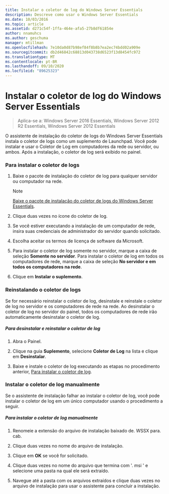 ```yaml
---
title: Instalar o coletor de log do Windows Server Essentials
description: Descreve como usar o Windows Server Essentials
ms.date: 10/03/2016
ms.topic: article
ms.assetid: d271c54f-1ffa-464e-afa5-27b8df61854e
author: nnamuhcs
ms.author: geschuma
manager: mtillman
ms.openlocfilehash: 7e10da0d87b98ef84f8b8b7ea2ec74bdd02a909e
ms.sourcegitcommit: db2d46842c68813d043738d6523f13d8454fc972
ms.translationtype: MT
ms.contentlocale: pt-BR
ms.lasthandoff: 09/10/2020
ms.locfileid: "89625323"
---
```

# <a name="install-the-windows-server-essentials-log-collector"></a>Instalar o coletor de log do Windows Server Essentials

>Aplica-se a: Windows Server 2016 Essentials, Windows Server 2012 R2 Essentials, Windows Server 2012 Essentials

O assistente de instalação do coletor de logs do Windows Server Essentials instala o coletor de logs como um suplemento de Launchpad. Você pode instalar e usar o Coletor de Log em computadores da rede ou servidor, ou ambos. Após a instalação, o coletor de log será exibido no painel.

###  <a name="to-install-the-log-collector"></a><a name="BKMK_ToInstall"></a> Para instalar o coletor de logs

1.  Baixe o pacote de instalação do coletor de log para qualquer servidor ou computador na rede.

    > [!NOTE]
    > [Baixe o pacote de instalação do coletor de logs do Windows Server Essentials](https://www.microsoft.com/download/details.aspx?id=34821).

2.  Clique duas vezes no ícone do coletor de log.

3.  Se você estiver executando a instalação de um computador de rede, insira suas credenciais de administrador do servidor quando solicitado.

4.  Escolha aceitar os termos de licença de software da Microsoft.

5.  Para instalar o coletor de log somente no servidor, marque a caixa de seleção **Somente no servidor**. Para instalar o coletor de log em todos os computadores de rede, marque a caixa de seleção **No servidor e em todos os computadores na rede**.

6.  Clique em **Instalar o suplemento**.

###  <a name="reinstalling-the-log-collector"></a><a name="BKMK_Reinstall"></a> Reinstalando o coletor de logs
 Se for necessário reinstalar o coletor de log, desinstale e reinstale o coletor de log no servidor e os computadores de rede na rede. Ao desinstalar o coletor de log no servidor do painel, todos os computadores de rede irão automaticamente desinstalar o coletor de log.

##### <a name="to-uninstall-and-reinstall-the-log-collector"></a>Para desinstalar e reinstalar o coletor de log

1.  Abra o Painel.

2.  Clique na guia **Suplemento**, selecione **Coletor de Log** na lista e clique em **Desinstalar**.

3.  Baixe e instale o coletor de log executando as etapas no procedimento anterior, [Para instalar o coletor de log](Install-the-Windows-Server-Essentials-Log-Collector.md#BKMK_ToInstall).

### <a name="manually-install-the-log-collector"></a>Instalar o coletor de log manualmente
 Se o assistente de instalação falhar ao instalar o coletor de log, você pode instalar o coletor de log em um único computador usando o procedimento a seguir.

##### <a name="to-manually-install-the-log-collector"></a>Para instalar o coletor de log manualmente

1.  Renomeie a extensão do arquivo de instalação baixado de. WSSX para. cab.

2.  Clique duas vezes no nome do arquivo de instalação.

3.  Clique em **OK** se você for solicitado.

4.  Clique duas vezes no nome do arquivo que termina com '. msi ' e selecione uma pasta na qual ele será extraído.

5.  Navegue até a pasta com os arquivos extraídos e clique duas vezes no arquivo de instalação para usar o assistente para concluir a instalação.
